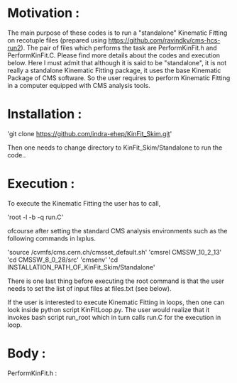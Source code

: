 Motivation :
======================

The main purpose of these codes is to run a "standalone" Kinematic Fitting on recotuple files (prepared using https://github.com/ravindkv/cms-hcs-run2).
The pair of files which performs the task are PerformKinFit.h and PerformKinFit.C. Please find more details about the codes and execution below.
Here I must admit that although it is said to be "standalone", it is not really a standalone Kinematic Fitting package, it uses the base Kinematic Package of CMS software.
So the user requires to perform Kinematic Fitting in a computer equipped with CMS analysis tools.  

Installation :
======================

'git clone https://github.com/indra-ehep/KinFit_Skim.git'

Then one needs to change directory to KinFit_Skim/Standalone to run the code..

Execution :
======================

To execute the Kinematic Fitting the user has to call,

'root -l -b -q run.C'

ofcourse after setting the standard CMS analysis environments such as the following commands in lxplus. 

'source /cvmfs/cms.cern.ch/cmsset_default.sh'
'cmsrel CMSSW_10_2_13'
'cd CMSSW_8_0_28/src'
'cmsenv'
'cd INSTALLATION_PATH_OF_KinFit_Skim/Standalone'

There is one last thing before executing the root command is that the user needs to set the list of input files at files.txt (see below).

If the user is interested to execute Kinematic Fitting in loops, then one can look inside python script KinFitLoop.py. The user would realize that it invokes bash script run_root which in turn calls run.C for the execution in loop.


Body :
======================

PerformKinFit.h :


